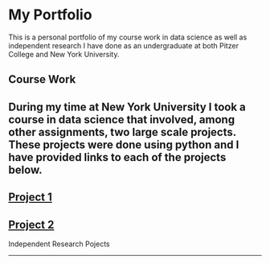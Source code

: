 # My Portfolio
This is a personal portfolio of my course work in data science as well as independent research I have done as an undergraduate at both Pitzer College and New York University.

## Course Work

During my time at New York University I took a course in data science that involved, among other assignments, two large scale projects. These projects were done using python and I have provided links to each of the projects below.
--
[Project 1](/project1.pdf)
--
[Project 2](/project2.pdf)
--
Independent Research Pojects
***
